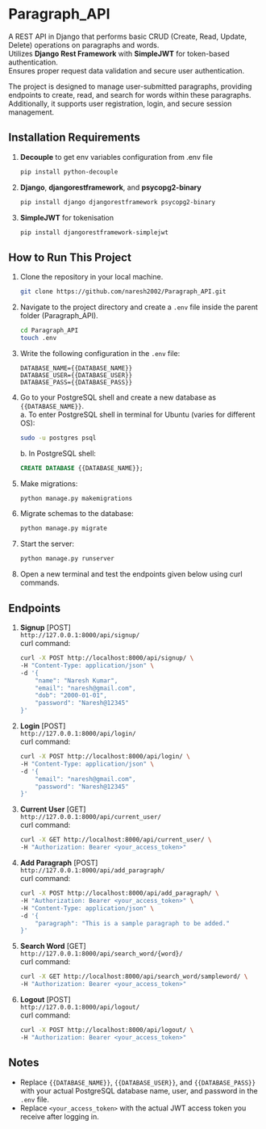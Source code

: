 # Paragraph_API

A REST API in Django that performs basic CRUD (Create, Read, Update, Delete) operations on paragraphs and words.  
Utilizes **Django Rest Framework** with **SimpleJWT** for token-based authentication.  
Ensures proper request data validation and secure user authentication.  

The project is designed to manage user-submitted paragraphs, providing endpoints to create, read, and search for words within these paragraphs. Additionally, it supports user registration, login, and secure session management.

## Installation Requirements

1. **Decouple** to get env variables configuration from .env file  
    ```bash
    pip install python-decouple
    ```
2. **Django**, **djangorestframework**, and **psycopg2-binary**  
    ```bash
    pip install django djangorestframework psycopg2-binary
    ```
3. **SimpleJWT** for tokenisation  
    ```bash
    pip install djangorestframework-simplejwt
    ```

## How to Run This Project

1. Clone the repository in your local machine.  
    ```bash
    git clone https://github.com/naresh2002/Paragraph_API.git
    ```

2. Navigate to the project directory and create a `.env` file inside the parent folder (Paragraph_API).  
    ```bash
    cd Paragraph_API
    touch .env
    ```

3. Write the following configuration in the `.env` file:  
    ```plaintext
    DATABASE_NAME={{DATABASE_NAME}}
    DATABASE_USER={{DATABASE_USER}}
    DATABASE_PASS={{DATABASE_PASS}}
    ```

4. Go to your PostgreSQL shell and create a new database as `{{DATABASE_NAME}}`.  
    a. To enter PostgreSQL shell in terminal for Ubuntu (varies for different OS):  
    ```bash
    sudo -u postgres psql
    ```
    b. In PostgreSQL shell:  
    ```sql
    CREATE DATABASE {{DATABASE_NAME}};
    ```

5. Make migrations:  
    ```bash
    python manage.py makemigrations
    ```

6. Migrate schemas to the database:  
    ```bash
    python manage.py migrate
    ```

7. Start the server:  
    ```bash
    python manage.py runserver
    ```

8. Open a new terminal and test the endpoints given below using curl commands.

## Endpoints

1. **Signup** [POST]  
    ```http://127.0.0.1:8000/api/signup/```  
    curl command:  
    ```bash
    curl -X POST http://localhost:8000/api/signup/ \
    -H "Content-Type: application/json" \
    -d '{
        "name": "Naresh Kumar",
        "email": "naresh@gmail.com",
        "dob": "2000-01-01",
        "password": "Naresh@12345"
    }'
    ```

2. **Login** [POST]  
    ```http://127.0.0.1:8000/api/login/```  
    curl command:  
    ```bash
    curl -X POST http://localhost:8000/api/login/ \
    -H "Content-Type: application/json" \
    -d '{
        "email": "naresh@gmail.com",
        "password": "Naresh@12345"
    }'
    ```

3. **Current User** [GET]  
    ```http://127.0.0.1:8000/api/current_user/```  
    curl command:  
    ```bash
    curl -X GET http://localhost:8000/api/current_user/ \
    -H "Authorization: Bearer <your_access_token>"
    ```

4. **Add Paragraph** [POST]  
    ```http://127.0.0.1:8000/api/add_paragraph/```  
    curl command:  
    ```bash
    curl -X POST http://localhost:8000/api/add_paragraph/ \
    -H "Authorization: Bearer <your_access_token>" \
    -H "Content-Type: application/json" \
    -d '{
        "paragraph": "This is a sample paragraph to be added."
    }'
    ```

5. **Search Word** [GET]  
    ```http://127.0.0.1:8000/api/search_word/{word}/```  
    curl command:  
    ```bash
    curl -X GET http://localhost:8000/api/search_word/sampleword/ \
    -H "Authorization: Bearer <your_access_token>"
    ```

6. **Logout** [POST]  
    ```http://127.0.0.1:8000/api/logout/```  
    curl command:  
    ```bash
    curl -X POST http://localhost:8000/api/logout/ \
    -H "Authorization: Bearer <your_access_token>"
    ```

## Notes

- Replace `{{DATABASE_NAME}}`, `{{DATABASE_USER}}`, and `{{DATABASE_PASS}}` with your actual PostgreSQL database name, user, and password in the `.env` file.
- Replace `<your_access_token>` with the actual JWT access token you receive after logging in.

